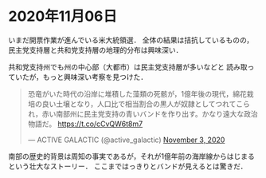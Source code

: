 # 2020年11月06日 


いまだ開票作業が進んでいる米大統領選．
全体の結果は拮抗しているものの，
民主党支持層と共和党支持層の地理的分布は興味深い．


共和党支持州でも州の中心部（大都市）は民主党支持層が多いなどと
読み取っていたが，もっと興味深い考察を見つけた．



<blockquote class="twitter-tweet"><p lang="ja" dir="ltr">恐竜がいた時代の沿岸に堆積した藻類の死骸が，1億年後の現代，綿花栽培の良い土壌となり，人口比で相当割合の黒人が奴隷としてつれてこられ，赤い南部州に民主党支持の青いバンドを作り出す。かなり遠大な政治物語だ。 <a href="https://t.co/cCvQW6t8m7">https://t.co/cCvQW6t8m7</a></p>&mdash; ACTIVE GALACTIC (@active_galactic) <a href="https://twitter.com/active_galactic/status/1323742265613774849?ref_src=twsrc%5Etfw">November 3, 2020</a></blockquote> <script async src="https://platform.twitter.com/widgets.js" charset="utf-8"></script>



南部の歴史的背景は周知の事実であるが，それが1億年前の海岸線からはじまるという壮大なストーリー．
ここまではっきりとバンドが見えるとは驚きだ．